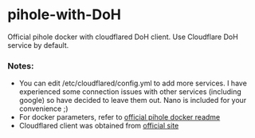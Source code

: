 # pihole-with-DoH
Official pihole docker with cloudflared DoH client. Use Cloudflare DoH service by default.

### Notes:
* You can edit /etc/cloudflared/config.yml to add more services. I have experienced some connection issues with other services (including google) so have decided to leave them out. Nano is included for your convenience ;)
* For docker parameters, refer to [official pihole docker readme](https://github.com/pi-hole/pi-hole)
* Cloudflared client was obtained from [official site](https://developers.cloudflare.com/argo-tunnel/downloads)


